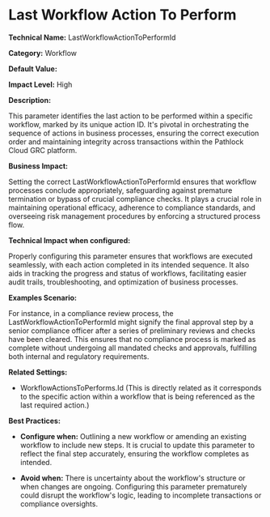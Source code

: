 # Last Workflow Action To Perform

**Technical Name:** LastWorkflowActionToPerformId

**Category:** Workflow

**Default Value:**

**Impact Level:** High

**Description:**

This parameter identifies the last action to be performed within a specific workflow, marked by its unique action ID. It's pivotal in orchestrating the sequence of actions in business processes, ensuring the correct execution order and maintaining integrity across transactions within the Pathlock Cloud GRC platform.

**Business Impact:**

Setting the correct LastWorkflowActionToPerformId ensures that workflow processes conclude appropriately, safeguarding against premature termination or bypass of crucial compliance checks. It plays a crucial role in maintaining operational efficacy, adherence to compliance standards, and overseeing risk management procedures by enforcing a structured process flow.

**Technical Impact when configured:**

Properly configuring this parameter ensures that workflows are executed seamlessly, with each action completed in its intended sequence. It also aids in tracking the progress and status of workflows, facilitating easier audit trails, troubleshooting, and optimization of business processes.

**Examples Scenario:**

For instance, in a compliance review process, the LastWorkflowActionToPerformId might signify the final approval step by a senior compliance officer after a series of preliminary reviews and checks have been cleared. This ensures that no compliance process is marked as complete without undergoing all mandated checks and approvals, fulfilling both internal and regulatory requirements.

**Related Settings:**

- WorkflowActionsToPerforms.Id (This is directly related as it corresponds to the specific action within a workflow that is being referenced as the last required action.)

**Best Practices:** 

- **Configure when:** Outlining a new workflow or amending an existing workflow to include new steps. It is crucial to update this parameter to reflect the final step accurately, ensuring the workflow completes as intended.
  
- **Avoid when:** There is uncertainty about the workflow's structure or when changes are ongoing. Configuring this parameter prematurely could disrupt the workflow's logic, leading to incomplete transactions or compliance oversights.
